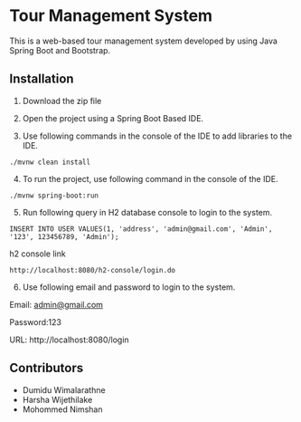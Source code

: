 # Tour Management System

This is a web-based tour management system developed by using Java Spring Boot and Bootstrap.

## Installation

1) Download the zip file


2) Open the project using a Spring Boot Based IDE.


3) Use following commands in the console of the IDE to add libraries to the IDE.
```
./mvnw clean install
```
4) To run the project, use following command in the console of the IDE.
```
./mvnw spring-boot:run
```
5) Run following query in H2 database console to login to the system.
```
INSERT INTO USER VALUES(1, 'address', 'admin@gmail.com', 'Admin', '123', 123456789, 'Admin');
```
h2 console link
```
http://localhost:8080/h2-console/login.do
```
6) Use following email and password to login to the system.

Email: admin@gmail.com

Password:123

URL: http://localhost:8080/login


## Contributors
- Dumidu Wimalarathne
- Harsha Wijethilake
- Mohommed Nimshan

